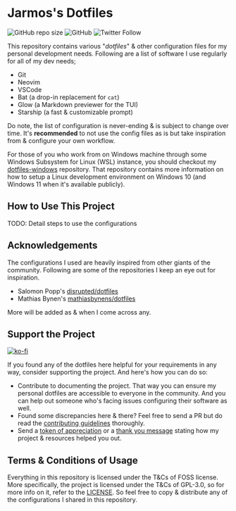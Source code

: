 # Jarmos's Dotfiles 

![GitHub repo size](https://img.shields.io/github/repo-size/Jarmos-san/dotfiles?label=Repo%20Size&logo=GitHub&style=flat-square) ![GitHub](https://img.shields.io/github/license/Jarmos-san/dotfiles?label=License&logo=GitHub&style=flat-square) ![Twitter Follow](https://img.shields.io/twitter/follow/Jarmosan?style=social)

This repository contains various "_dotfiles_" & other configuration files for my personal development needs. Following are a list of software I use regularly for all of my dev needs;

- Git
- Neovim
- VSCode
- Bat (a drop-in replacement for `cat`)
- Glow (a Markdown previewer for the TUI)
- Starship (a fast & customizable prompt)

Do note, the list of configuration is never-ending & is subject to change over time. It's **recommended** to not use the config files as is but take inspiration from & configure your own workflow.

For those of you who work from on Windows machine through some Windows Subsystem for Linux (WSL) instance, you should checkout my [dotfiles-windows](https://github.com/Jarmos-san/dotfiles-windows) repository. That repository contains more information on how to setup a Linux development environment on Windows 10 (and Windows 11 when it's available publicly).

## How to Use This Project

TODO: Detail steps to use the configurations

## Acknowledgements

The configurations I used are heavily inspired from other giants of the community. Following are some of the repositories I keep an eye out for inspiration.

- Salomon Popp's [disrupted/dotfiles](https://github.com/disrupted/dotfiles)
- Mathias Bynen's [mathiasbynens/dotfiles](https://github.com/mathiasbynens/dotfiles)

More will be added as & when I come across any.

## Support the Project

[![ko-fi](https://ko-fi.com/img/githubbutton_sm.svg)](https://ko-fi.com/jarmos)

If you found any of the dotfiles here helpful for your requirements in any way, consider supporting the project. And here's how you can do so:

- Contribute to documenting the project. That way you can ensure my personal dotfiles are accessible to everyone in the community. And you can help out someone who's facing issues configuring their software as well.
- Found some discrepancies here & there? Feel free to send a PR but do read the [contributing guidelines](./.github/CONTRIBUTING.md) thoroughly.
- Send a [token of appreciation](https://ko-fi.com/jarmos) or a [thank you message](https://saythanks.io/to/somraj.1994) stating how my project & resources helped you out.

## Terms & Conditions of Usage

Everything in this repository is licensed under the T&Cs of FOSS license. More specifically, the project is licensed under the T&Cs of GPL-3.0, so for more info on it, refer to the [LICENSE](./LICENSE). So feel free to copy & distribute any of the configurations I shared in this repository.
